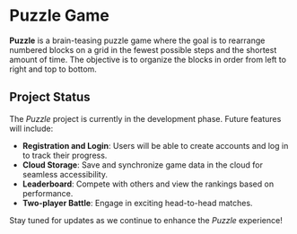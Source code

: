# Puzzle Game

**Puzzle** is a brain-teasing puzzle game where the goal is to rearrange numbered blocks on a grid in the fewest possible steps and the shortest amount of time. The objective is to organize the blocks in order from left to right and top to bottom.

## Project Status

The _Puzzle_ project is currently in the development phase. Future features will include:

- **Registration and Login**: Users will be able to create accounts and log in to track their progress.
- **Cloud Storage**: Save and synchronize game data in the cloud for seamless accessibility.
- **Leaderboard**: Compete with others and view the rankings based on performance.
- **Two-player Battle**: Engage in exciting head-to-head matches.

Stay tuned for updates as we continue to enhance the _Puzzle_ experience!
